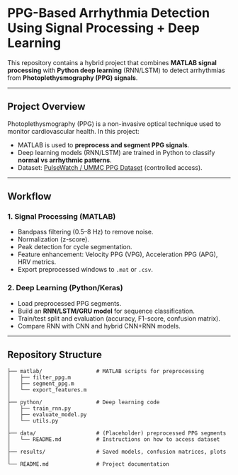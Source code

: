 # PPG-Based Arrhythmia Detection Using Signal Processing + Deep Learning  

This repository contains a hybrid project that combines **MATLAB signal processing** with **Python deep learning** (RNN/LSTM) to detect arrhythmias from **Photoplethysmography (PPG) signals**.  

---

## Project Overview  
Photoplethysmography (PPG) is a non-invasive optical technique used to monitor cardiovascular health. In this project:  
- MATLAB is used to **preprocess and segment PPG signals**.  
- Deep learning models (RNN/LSTM) are trained in Python to classify **normal vs arrhythmic patterns**.  
- Dataset: [PulseWatch / UMMC PPG Dataset](https://www.synapse.org/Synapse:syn23565056) (controlled access).  

---

## Workflow  

### **1. Signal Processing (MATLAB)**  
- Bandpass filtering (0.5–8 Hz) to remove noise.  
- Normalization (z-score).  
- Peak detection for cycle segmentation.  
- Feature enhancement: Velocity PPG (VPG), Acceleration PPG (APG), HRV metrics.  
- Export preprocessed windows to `.mat` or `.csv`.  

### **2. Deep Learning (Python/Keras)**  
- Load preprocessed PPG segments.  
- Build an **RNN/LSTM/GRU model** for sequence classification.  
- Train/test split and evaluation (accuracy, F1-score, confusion matrix).  
- Compare RNN with CNN and hybrid CNN+RNN models.  

---

## Repository Structure  

```plaintext
├── matlab/                 # MATLAB scripts for preprocessing
│   ├── filter_ppg.m
│   ├── segment_ppg.m
│   └── export_features.m
│
├── python/                 # Deep learning code
│   ├── train_rnn.py
│   ├── evaluate_model.py
│   └── utils.py
│
├── data/                   # (Placeholder) preprocessed PPG segments
│   └── README.md           # Instructions on how to access dataset
│
├── results/                # Saved models, confusion matrices, plots
│
└── README.md               # Project documentation
